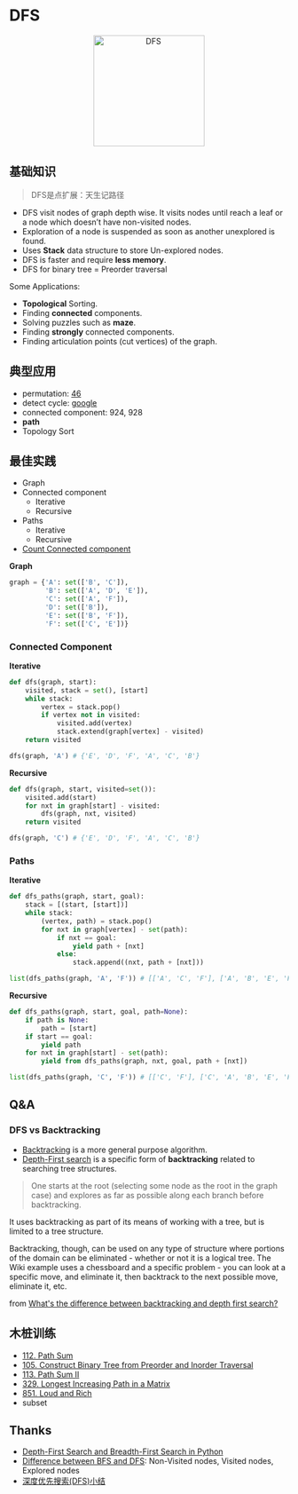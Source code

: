 
# DFS

<center>
<img src="https://i.imgur.com/RVGtn22.gif" alt="DFS" width="200"/> 
</center>


## 基础知识

> DFS是点扩展：天生记路径

* DFS visit nodes of graph depth wise. It visits nodes until reach a leaf or a node which doesn’t have non-visited nodes.
* Exploration of a node is suspended as soon as another unexplored is found.
* Uses **Stack** data structure to store Un-explored nodes.
* DFS is faster and require **less memory**.
* DFS for binary tree = Preorder traversal

Some Applications:

* **Topological** Sorting.
* Finding **connected** components.
* Solving puzzles such as **maze**.
* Finding **strongly** connected components.
* Finding articulation points (cut vertices) of the graph.

## 典型应用

- permutation: [46](https://repl.it/@WillWang42/permute)
- detect cycle: [google](https://willwang-x.github.io/2018/02/shift)
- connected component: 924, 928
- **path**
- Topology Sort
 

## 最佳实践

- Graph 
- Connected component 
	- Iterative 
	- Recursive
- Paths
	- Iterative
	- Recursive
- [Count Connected component](https://repl.it/@WillWang42/dfs-best-practice)

**Graph**

``` python 
graph = {'A': set(['B', 'C']),
         'B': set(['A', 'D', 'E']),
         'C': set(['A', 'F']),
         'D': set(['B']),
         'E': set(['B', 'F']),
         'F': set(['C', 'E'])}
```

### Connected Component


**Iterative**

```python 
def dfs(graph, start):
    visited, stack = set(), [start]
    while stack:
        vertex = stack.pop()
        if vertex not in visited:
            visited.add(vertex)
            stack.extend(graph[vertex] - visited)
    return visited

dfs(graph, 'A') # {'E', 'D', 'F', 'A', 'C', 'B'}
```

**Recursive**

```python
def dfs(graph, start, visited=set()):
    visited.add(start)
    for nxt in graph[start] - visited:
        dfs(graph, nxt, visited)
    return visited

dfs(graph, 'C') # {'E', 'D', 'F', 'A', 'C', 'B'}
```

### Paths 


**Iterative**

```python
def dfs_paths(graph, start, goal):
    stack = [(start, [start])]
    while stack:
        (vertex, path) = stack.pop()
        for nxt in graph[vertex] - set(path):
            if nxt == goal:
                yield path + [nxt]
            else:
                stack.append((nxt, path + [nxt]))

list(dfs_paths(graph, 'A', 'F')) # [['A', 'C', 'F'], ['A', 'B', 'E', 'F']]
```

**Recursive**

``` python
def dfs_paths(graph, start, goal, path=None):
    if path is None:
        path = [start]
    if start == goal:
        yield path
    for nxt in graph[start] - set(path):
        yield from dfs_paths(graph, nxt, goal, path + [nxt])

list(dfs_paths(graph, 'C', 'F')) # [['C', 'F'], ['C', 'A', 'B', 'E', 'F']]
```

## Q&A

### DFS vs Backtracking

* [Backtracking](https://www.wikiwand.com/en/Backtracking) is a more general purpose algorithm.
* [Depth-First search](https://www.wikiwand.com/en/Depth-first_search) is a specific form of **backtracking** related to searching tree structures. 

> One starts at the root (selecting some node as the root in the graph case) and explores as far as possible along each branch before backtracking.

It uses backtracking as part of its means of working with a tree, but is limited to a tree structure.

Backtracking, though, can be used on any type of structure where portions of the domain can be eliminated - whether or not it is a logical tree. The Wiki example uses a chessboard and a specific problem - you can look at a specific move, and eliminate it, then backtrack to the next possible move, eliminate it, etc.

from [What's the difference between backtracking and depth first search?](https://stackoverflow.com/questions/1294720/whats-the-difference-between-backtracking-and-depth-first-search)







## 木桩训练 

* [112. Path Sum](https://leetcode.com/problems/path-sum/submissions/1)
* [105. Construct Binary Tree from Preorder and Inorder Traversal](https://leetcode.com/problems/construct-binary-tree-from-preorder-and-inorder-traversal/description/)
* [113. Path Sum II](https://leetcode.com/problems/path-sum-ii/description/)
* [329. Longest Increasing Path in a Matrix](https://leetcode.com/problems/longest-increasing-path-in-a-matrix/description/)
* [851. Loud and Rich](https://leetcode.com/problems/loud-and-rich/description/)
* subset


## Thanks 

- [Depth-First Search and Breadth-First Search in Python](https://eddmann.com/posts/depth-first-search-and-breadth-first-search-in-python/)
- [Difference between BFS and DFS](https://www.thecrazyprogrammer.com/2017/06/difference-between-bfs-and-dfs.html): Non-Visited nodes, Visited nodes, Explored nodes
- [深度优先搜索(DFS)小结](http://x-wei.github.io/dfs-summary.html#for-trees-dfs-with-depth)